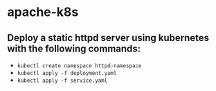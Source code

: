 # apache-k8s

## Deploy a static httpd server using kubernetes with the following commands:

* `kubectl create namespace httpd-namespace`
* `kubectl apply -f deployment.yaml`
* `kubectl apply -f service.yaml`

